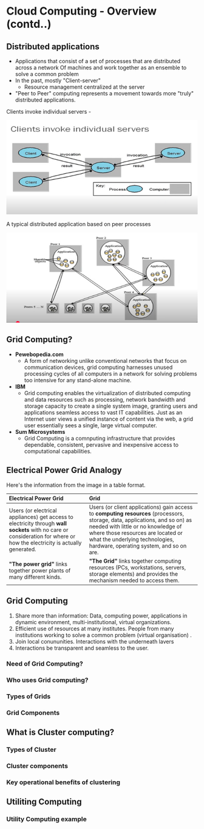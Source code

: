 # Cloud Computing - Overview (contd..)

## Distributed applications

* Applications that consist of a set of processes that are distributed across a network Of machines and work together as an ensemble to solve a common
problem
* In the past, mostly "Client-server"
    * Resource management centralized at the server
* "Peer to Peer" computing represents a movement towards more "truly" distributed applications.

Clients invoke individual servers - 

![alt text](image-2.png)

A typical distributed application based on peer processes

![alt text](image-3.png)

## Grid Computing?
* **Pewebopedia.com**
    * A form of networking unlike conventional networks that focus on communication
devices, grid computing harnesses unused processing cycles of all computers
in a network for solving problems too intensive for any stand-alone machine.
* **IBM**
    * Grid computing enables the virtualization of distributed computing and data
resources such as processing, network bandwidth and storage capacity to create a
single system image, granting users and applications seamless access to vast IT
capabilities. Just as an Internet user views a unified instance of content via the web, a
grid user essentially sees a single, large virtual computer.
* **Sum Microsystems**
    * Grid Computing is a comnputing infrastructure that provides dependable,
consistent, pervasive and inexpensive access to computational capabilities.

## Electrical Power Grid Analogy
Here's the information from the image in a table format.

| Electrical Power Grid | Grid |
| :--- | :--- |
| Users (or electrical appliances) get access to electricity through **wall sockets** with no care or consideration for where or how the electricity is actually generated. | Users (or client applications) gain access to **computing resources** (processors, storage, data, applications, and so on) as needed with little or no knowledge of where those resources are located or what the underlying technologies, hardware, operating system, and so on are. |
| **"The power grid"** links together power plants of many different kinds. | **"The Grid"** links together computing resources (PCs, workstations, servers, storage elements) and provides the mechanism needed to access them. |

## Grid Computing

1. Share more than information: Data, computing power, applications in dynamic environment, multi-institutional, virtual organizations.
2. Efficient use of resources at many institutes. People from many institutions working to solve a common problem (virtual organisation) .
3. Join local conununities.
Interactions with the underneath lavers
4. Interactions be transparent and seamless to the user.

### Need of Grid Computing?

### Who uses Grid computing?

### Types of Grids

### Grid Components

## What is Cluster computing?

### Types of Cluster

###  Cluster components

### Key operational benefits of clustering

## Utiliting Computing
### Utility Computing example